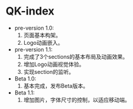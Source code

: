 # QK-index
* pre-version 1.0:
    1. 页面基本构架。
    2. Logo动画嵌入。
* pre-version 1.1:
    1. 完成了3个sections的基本布局及动画效果。
    2. 增加Logo动画视觉体验。
    3. 实现section的监听。
* Beta 1.0:
    1. 基本完成，发布Beta版本。
* Beta 1.1:
    1. 增加图片，字体尺寸的控制，以适应移动端。